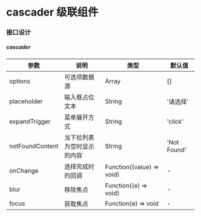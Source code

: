 # cascader 级联组件

### 接口设计
#####  cascader                                                                 
| 参数 | 说明 | 类型 | 默认值 |
| --- | --- | --- | --- |
|options|可选项数据源|Array|[]| 
|placeholder|输入框占位文本|String|'请选择' |
|expandTrigger|菜单展开方式|String|'click'|
|notFoundContent|当下拉列表为空时显示的内容|String|'Not Found'|
|onChange|选择完成时的回调|Function((value) => void)|-|
|blur|移除焦点|Function((e) => void)|-|
|focus|获取焦点|Function(e) => void|-|
